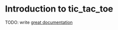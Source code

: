 # Introduction to tic_tac_toe

TODO: write [great documentation](http://jacobian.org/writing/what-to-write/)
